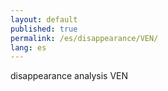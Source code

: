 ```yaml
---
layout: default
published: true
permalink: /es/disappearance/VEN/
lang: es
---
```


disappearance analysis VEN
